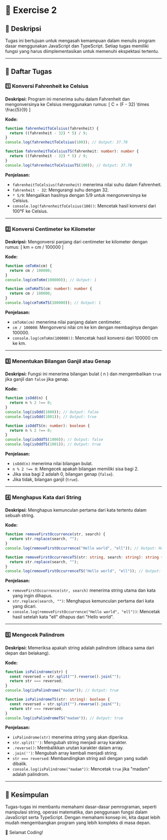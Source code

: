 # 💪 Exercise 2

## 📌 Deskripsi

Tugas ini bertujuan untuk mengasah kemampuan dalam menulis program dasar menggunakan JavaScript dan TypeScript. Setiap tugas memiliki fungsi yang harus diimplementasikan untuk memenuhi ekspektasi tertentu.

---

## 📂 Daftar Tugas

### 1️⃣ Konversi Fahrenheit ke Celsius

**Deskripsi:**
Program ini menerima suhu dalam Fahrenheit dan mengonversinya ke Celsius menggunakan rumus:
\[ C = (F - 32) \times \frac{5}{9} \]

**Kode:**

```javascript
function fahrenheitToCelsius(fahrenheit) {
  return ((fahrenheit - 32) * 5) / 9;
}
console.log(fahrenheitToCelsius(100)); // Output: 37.78
```

```typescript
function fahrenheitToCelsiusTS(fahrenheit: number): number {
  return ((fahrenheit - 32) * 5) / 9;
}
console.log(fahrenheitToCelsiusTS(100)); // Output: 37.78
```

**Penjelasan:**

- `fahrenheitToCelsius(fahrenheit)` menerima nilai suhu dalam Fahrenheit.
- `fahrenheit - 32`: Mengurangi suhu dengan 32.
- `* 5/9`: Mengalikan hasilnya dengan 5/9 untuk mengonversinya ke Celsius.
- `console.log(fahrenheitToCelsius(100))`: Mencetak hasil konversi dari 100°F ke Celsius.

---

### 2️⃣ Konversi Centimeter ke Kilometer

**Deskripsi:**
Mengonversi panjang dari centimeter ke kilometer dengan rumus:
\[ km = cm / 100000 \]

**Kode:**

```javascript
function cmToKm(cm) {
  return cm / 100000;
}
console.log(cmToKm(100000)); // Output: 1
```

```typescript
function cmToKmTS(cm: number): number {
  return cm / 100000;
}
console.log(cmToKmTS(100000)); // Output: 1
```

**Penjelasan:**

- `cmToKm(cm)` menerima nilai panjang dalam centimeter.
- `cm / 100000`: Mengonversi nilai cm ke km dengan membaginya dengan 100000.
- `console.log(cmToKm(100000))`: Mencetak hasil konversi dari 100000 cm ke km.

---

### 3️⃣ Menentukan Bilangan Ganjil atau Genap

**Deskripsi:**
Fungsi ini menerima bilangan bulat \( n \) dan mengembalikan `true` jika ganjil dan `false` jika genap.

**Kode:**

```javascript
function isOdd(n) {
  return n % 2 !== 0;
}
console.log(isOdd(1000)); // Output: false
console.log(isOdd(1001)); // Output: true
```

```typescript
function isOddTS(n: number): boolean {
  return n % 2 !== 0;
}
console.log(isOddTS(1000)); // Output: false
console.log(isOddTS(1001)); // Output: true
```

**Penjelasan:**

- `isOdd(n)` menerima nilai bilangan bulat.
- `n % 2 !== 0`: Mengecek apakah bilangan memiliki sisa bagi 2.
- Jika sisa bagi 2 adalah 0, bilangan genap (`false`).
- Jika tidak, bilangan ganjil (`true`).

---

### 4️⃣ Menghapus Kata dari String

**Deskripsi:**
Menghapus kemunculan pertama dari kata tertentu dalam sebuah string.

**Kode:**

```javascript
function removeFirstOccurrence(str, search) {
  return str.replace(search, "");
}
console.log(removeFirstOccurrence("Hello world", "ell")); // Output: Ho world
```

```typescript
function removeFirstOccurrenceTS(str: string, search: string): string {
  return str.replace(search, "");
}
console.log(removeFirstOccurrenceTS("Hello world", "ell")); // Output: Ho world
```

**Penjelasan:**

- `removeFirstOccurrence(str, search)` menerima string utama dan kata yang ingin dihapus.
- `str.replace(search, "")`: Menghapus kemunculan pertama dari kata yang dicari.
- `console.log(removeFirstOccurrence("Hello world", "ell"))`: Mencetak hasil setelah kata "ell" dihapus dari "Hello world".

---

### 5️⃣ Mengecek Palindrom

**Deskripsi:**
Memeriksa apakah string adalah palindrom (dibaca sama dari depan dan belakang).

**Kode:**

```javascript
function isPalindrome(str) {
  const reversed = str.split("").reverse().join("");
  return str === reversed;
}
console.log(isPalindrome("madam")); // Output: true
```

```typescript
function isPalindromeTS(str: string): boolean {
  const reversed = str.split("").reverse().join("");
  return str === reversed;
}
console.log(isPalindromeTS("madam")); // Output: true
```

**Penjelasan:**

- `isPalindrome(str)` menerima string yang akan diperiksa.
- `str.split('')`: Mengubah string menjadi array karakter.
- `.reverse()`: Membalikkan urutan karakter dalam array.
- `.join('')`: Mengubah array kembali menjadi string.
- `str === reversed`: Membandingkan string asli dengan yang sudah dibalik.
- `console.log(isPalindrome("madam"))`: Mencetak `true` jika "madam" adalah palindrom.

---

## 📌 Kesimpulan

Tugas-tugas ini membantu memahami dasar-dasar pemrograman, seperti manipulasi string, operasi matematika, dan penggunaan fungsi dalam JavaScript serta TypeScript. Dengan memahami konsep ini, kita dapat lebih mudah mengembangkan program yang lebih kompleks di masa depan.

🚀 Selamat Coding!
